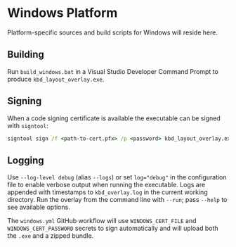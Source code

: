 # Windows Platform

Platform-specific sources and build scripts for Windows will reside here.

## Building

Run `build_windows.bat` in a Visual Studio Developer Command Prompt to produce `kbd_layout_overlay.exe`.

## Signing

When a code signing certificate is available the executable can be signed with `signtool`:

```cmd
signtool sign /f <path-to-cert.pfx> /p <password> kbd_layout_overlay.exe
```

## Logging

Use `--log-level debug` (alias `--logs`) or set `log="debug"` in the configuration file to enable verbose output when running the executable.
Logs are appended with timestamps to `kbd_overlay.log` in the current working directory.
Run the overlay from the command line with `--run`; pass `--help` to see available options.

The `windows.yml` GitHub workflow will use `WINDOWS_CERT_FILE` and `WINDOWS_CERT_PASSWORD` secrets to sign automatically and will upload both the `.exe` and a zipped bundle.

